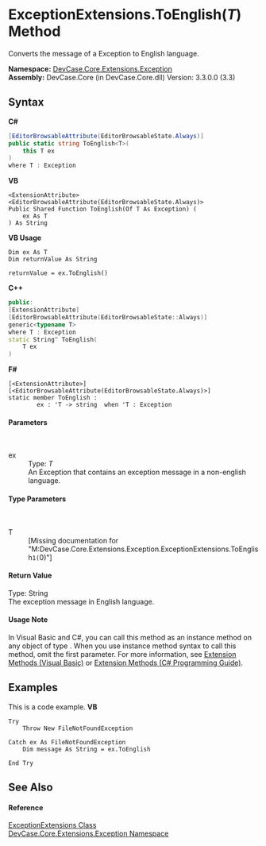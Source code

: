 # ExceptionExtensions.ToEnglish(*T*) Method 
 

Converts the message of a Exception to English language.

**Namespace:**&nbsp;<a href="N_DevCase_Core_Extensions_Exception">DevCase.Core.Extensions.Exception</a><br />**Assembly:**&nbsp;DevCase.Core (in DevCase.Core.dll) Version: 3.3.0.0 (3.3)

## Syntax

**C#**<br />
``` C#
[EditorBrowsableAttribute(EditorBrowsableState.Always)]
public static string ToEnglish<T>(
	this T ex
)
where T : Exception

```

**VB**<br />
``` VB
<ExtensionAttribute>
<EditorBrowsableAttribute(EditorBrowsableState.Always)>
Public Shared Function ToEnglish(Of T As Exception) ( 
	ex As T
) As String
```

**VB Usage**<br />
``` VB Usage
Dim ex As T
Dim returnValue As String

returnValue = ex.ToEnglish()
```

**C++**<br />
``` C++
public:
[ExtensionAttribute]
[EditorBrowsableAttribute(EditorBrowsableState::Always)]
generic<typename T>
where T : Exception
static String^ ToEnglish(
	T ex
)
```

**F#**<br />
``` F#
[<ExtensionAttribute>]
[<EditorBrowsableAttribute(EditorBrowsableState.Always)>]
static member ToEnglish : 
        ex : 'T -> string  when 'T : Exception

```


#### Parameters
&nbsp;<dl><dt>ex</dt><dd>Type: *T*<br />An Exception that contains an exception message in a non-english language.</dd></dl>

#### Type Parameters
&nbsp;<dl><dt>T</dt><dd>\[Missing <typeparam name="T"/> documentation for "M:DevCase.Core.Extensions.Exception.ExceptionExtensions.ToEnglish``1(``0)"\]</dd></dl>

#### Return Value
Type: String<br />The exception message in English language.

#### Usage Note
In Visual Basic and C#, you can call this method as an instance method on any object of type . When you use instance method syntax to call this method, omit the first parameter. For more information, see <a href="https://docs.microsoft.com/dotnet/visual-basic/programming-guide/language-features/procedures/extension-methods">Extension Methods (Visual Basic)</a> or <a href="https://docs.microsoft.com/dotnet/csharp/programming-guide/classes-and-structs/extension-methods">Extension Methods (C# Programming Guide)</a>.

## Examples
This is a code example. 
**VB**<br />
``` VB
Try
    Throw New FileNotFoundException

Catch ex As FileNotFoundException
    Dim message As String = ex.ToEnglish

End Try
```


## See Also


#### Reference
<a href="T_DevCase_Core_Extensions_Exception_ExceptionExtensions">ExceptionExtensions Class</a><br /><a href="N_DevCase_Core_Extensions_Exception">DevCase.Core.Extensions.Exception Namespace</a><br />